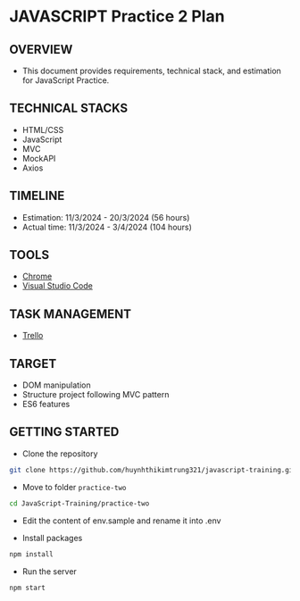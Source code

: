 # JAVASCRIPT Practice 2 Plan

## OVERVIEW

* This document provides requirements, technical stack, and estimation for JavaScript Practice.

## TECHNICAL STACKS

* HTML/CSS
* JavaScript
* MVC
* MockAPI
* Axios

## TIMELINE

* Estimation: 11/3/2024 - 20/3/2024 (56 hours)
* Actual time: 11/3/2024 - 3/4/2024 (104 hours)

## TOOLS

* [Chrome](https://www.google.com/chrome/)
* [Visual Studio Code](https://code.visualstudio.com/)

## TASK MANAGEMENT

* [Trello](https://trello.com/b/4Y2WYepp/javascript-practice-two)

## TARGET

* DOM manipulation
* Structure project following MVC pattern
* ES6 features

## GETTING STARTED

* Clone the repository

```bash
git clone https://github.com/huynhthikimtrung321/javascript-training.git
```

* Move to folder `practice-two` 

```bash
cd JavaScript-Training/practice-two
```

* Edit the content of env.sample and rename it into .env

* Install packages

```bash
npm install
```

* Run the server

```bash
npm start
```
